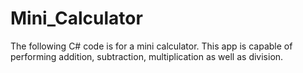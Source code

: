 # Mini_Calculator

The following C# code is for a mini calculator. 
This app is capable of performing addition, subtraction, 
multiplication as well as division.
